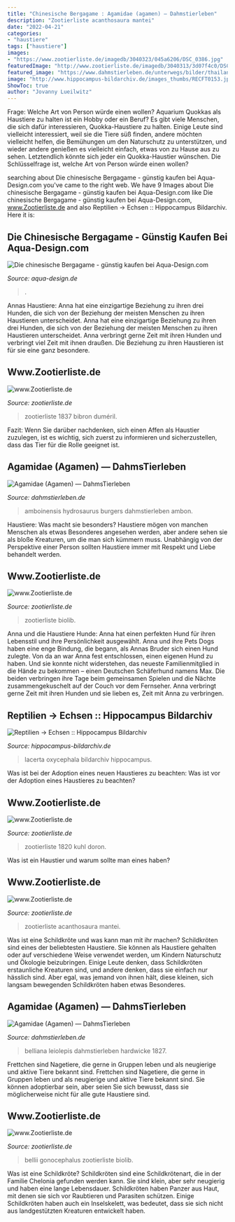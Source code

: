 ```yaml
---
title: "Chinesische Bergagame : Agamidae (agamen) — Dahmstierleben"
description: "Zootierliste acanthosaura mantei"
date: "2022-04-21"
categories:
- "haustiere"
tags: ["haustiere"]
images:
- "https://www.zootierliste.de/imagedb/3040323/045a6206/DSC_0386.jpg"
featuredImage: "http://www.zootierliste.de/imagedb/3040313/3d07f4c0/DSC_0359.JPG"
featured_image: "https://www.dahmstierleben.de/unterwegs/bilder/thailand/dusit/leiolepis-belliana-2.jpg"
image: "http://www.hippocampus-bildarchiv.de/images_thumbs/RECFT0153.jpg"
ShowToc: true
author: "Jovanny Lueilwitz"
---
```



Frage: Welche Art von Person würde einen wollen?
Aquarium Quokkas als Haustiere zu halten ist ein Hobby oder ein Beruf?
Es gibt viele Menschen, die sich dafür interessieren, Quokka-Haustiere zu halten. Einige Leute sind vielleicht interessiert, weil sie die Tiere süß finden, andere möchten vielleicht helfen, die Bemühungen um den Naturschutz zu unterstützen, und wieder andere genießen es vielleicht einfach, etwas von zu Hause aus zu sehen. Letztendlich könnte sich jeder ein Quokka-Haustier wünschen. Die Schlüsselfrage ist, welche Art von Person würde einen wollen?

	

		
searching about Die chinesische Bergagame - günstig kaufen bei Aqua-Design.com you've came to the right web. We have 9 Images about Die chinesische Bergagame - günstig kaufen bei Aqua-Design.com like Die chinesische Bergagame - günstig kaufen bei Aqua-Design.com, www.Zootierliste.de and also Reptilien -&gt; Echsen :: Hippocampus Bildarchiv. Here it is:
		
    
## Die Chinesische Bergagame - Günstig Kaufen Bei Aqua-Design.com

<img loading=lazy src="https://www.aqua-design.de/images/product_images/popup_images/die-chinesische-bergagame-1521-0.jpg" onerror="this.onerror=null;this.src='https://tse3.mm.bing.net/th?id=OIP.yykeDiLvbmX5r1g0fW1-qwD6D6&amp;pid=15.1';" alt="Die chinesische Bergagame - günstig kaufen bei Aqua-Design.com">

_Source: aqua-design.de_

>. 

	

Annas Haustiere: Anna hat eine einzigartige Beziehung zu ihren drei Hunden, die sich von der Beziehung der meisten Menschen zu ihren Haustieren unterscheidet.
Anna hat eine einzigartige Beziehung zu ihren drei Hunden, die sich von der Beziehung der meisten Menschen zu ihren Haustieren unterscheidet. Anna verbringt gerne Zeit mit ihren Hunden und verbringt viel Zeit mit ihnen draußen. Die Beziehung zu ihren Haustieren ist für sie eine ganz besondere.

    
## Www.Zootierliste.de

<img loading=lazy src="https://www.zootierliste.de/imagedb/3040323/045a6206/DSC_0386.jpg" onerror="this.onerror=null;this.src='https://tse1.mm.bing.net/th?id=OIP.FQ6Ia_RZfK6N8E_cpP9dkgAAAA&amp;pid=15.1';" alt="www.Zootierliste.de">

_Source: zootierliste.de_

>zootierliste 1837 bibron duméril. 

	

Fazit: Wenn Sie darüber nachdenken, sich einen Affen als Haustier zuzulegen, ist es wichtig, sich zuerst zu informieren und sicherzustellen, dass das Tier für die Rolle geeignet ist.

    
## Agamidae (Agamen) — DahmsTierleben

<img loading=lazy src="https://www.dahmstierleben.de/zoo/bilder/arnheim/mangrowe/hydrosaurus-amboinensis-1.jpg" onerror="this.onerror=null;this.src='https://tse4.mm.bing.net/th?id=OIP.IzjJpUQ5TjQjo3DmXHt_awHaE7&amp;pid=15.1';" alt="Agamidae (Agamen) — DahmsTierleben">

_Source: dahmstierleben.de_

>amboinensis hydrosaurus burgers dahmstierleben ambon. 

	

Haustiere: Was macht sie besonders?
Haustiere mögen von manchen Menschen als etwas Besonderes angesehen werden, aber andere sehen sie als bloße Kreaturen, um die man sich kümmern muss. Unabhängig von der Perspektive einer Person sollten Haustiere immer mit Respekt und Liebe behandelt werden.

    
## Www.Zootierliste.de

<img loading=lazy src="https://www.zootierliste.de/imagedb/3040308/czro54zb/ChinesischeBergagame.jpg" onerror="this.onerror=null;this.src='https://tse3.mm.bing.net/th?id=OIP.1qWz_8zF2stO8XWdGCPIRwAAAA&amp;pid=15.1';" alt="www.Zootierliste.de">

_Source: zootierliste.de_

>zootierliste biolib. 

	

Anna und die Haustiere Hunde: Anna hat einen perfekten Hund für ihren Lebensstil und ihre Persönlichkeit ausgewählt.
Anna und ihre Pets Dogs haben eine enge Bindung, die begann, als Annas Bruder sich einen Hund zulegte. Von da an war Anna fest entschlossen, einen eigenen Hund zu haben. Und sie konnte nicht widerstehen, das neueste Familienmitglied in die Hände zu bekommen – einen Deutschen Schäferhund namens Max. Die beiden verbringen ihre Tage beim gemeinsamen Spielen und die Nächte zusammengekuschelt auf der Couch vor dem Fernseher. Anna verbringt gerne Zeit mit ihren Hunden und sie lieben es, Zeit mit Anna zu verbringen.

    
## Reptilien -&gt; Echsen :: Hippocampus Bildarchiv

<img loading=lazy src="http://www.hippocampus-bildarchiv.de/images_thumbs/RECFT0153.jpg" onerror="this.onerror=null;this.src='https://tse4.mm.bing.net/th?id=OIP.P8NuEhLs7XDKP0JY4LvTjQAAAA&amp;pid=15.1';" alt="Reptilien -&gt; Echsen :: Hippocampus Bildarchiv">

_Source: hippocampus-bildarchiv.de_

>lacerta oxycephala bildarchiv hippocampus. 

	

Was ist bei der Adoption eines neuen Haustieres zu beachten: Was ist vor der Adoption eines Haustieres zu beachten?

    
## Www.Zootierliste.de

<img loading=lazy src="http://www.zootierliste.de/imagedb/3040306/5234ec58/02_Bronchocela cristatella Jersey 2013 IMG_8090.JPG" onerror="this.onerror=null;this.src='https://tse2.mm.bing.net/th?id=OIP.xnO7kMPa_OoIvAcb0HZJlgAAAA&amp;pid=15.1';" alt="www.Zootierliste.de">

_Source: zootierliste.de_

>zootierliste 1820 kuhl doron. 

	

Was ist ein Haustier und warum sollte man eines haben?

    
## Www.Zootierliste.de

<img loading=lazy src="http://www.zootierliste.de/imagedb/3040313/3d07f4c0/DSC_0359.JPG" onerror="this.onerror=null;this.src='https://tse2.mm.bing.net/th?id=OIP.RmK2PxbBXQqjz-Rw6V25kgAAAA&amp;pid=15.1';" alt="www.Zootierliste.de">

_Source: zootierliste.de_

>zootierliste acanthosaura mantei. 

	

Was ist eine Schildkröte und was kann man mit ihr machen?
Schildkröten sind eines der beliebtesten Haustiere. Sie können als Haustiere gehalten oder auf verschiedene Weise verwendet werden, um Kindern Naturschutz und Ökologie beizubringen. Einige Leute denken, dass Schildkröten erstaunliche Kreaturen sind, und andere denken, dass sie einfach nur hässlich sind. Aber egal, was jemand von ihnen hält, diese kleinen, sich langsam bewegenden Schildkröten haben etwas Besonderes.

    
## Agamidae (Agamen) — DahmsTierleben

<img loading=lazy src="https://www.dahmstierleben.de/unterwegs/bilder/thailand/dusit/leiolepis-belliana-2.jpg" onerror="this.onerror=null;this.src='https://tse3.mm.bing.net/th?id=OIP.jHe-u94xR1LhAr1RSOm9LQHaE7&amp;pid=15.1';" alt="Agamidae (Agamen) — DahmsTierleben">

_Source: dahmstierleben.de_

>belliana leiolepis dahmstierleben hardwicke 1827. 

	

Frettchen sind Nagetiere, die gerne in Gruppen leben und als neugierige und aktive Tiere bekannt sind.
Frettchen sind Nagetiere, die gerne in Gruppen leben und als neugierige und aktive Tiere bekannt sind. Sie können adoptierbar sein, aber seien Sie sich bewusst, dass sie möglicherweise nicht für alle gute Haustiere sind.

    
## Www.Zootierliste.de

<img loading=lazy src="https://www.zootierliste.de/imagedb/3040323/225ac40c/Gonocephalus bellii.JPG" onerror="this.onerror=null;this.src='https://tse1.mm.bing.net/th?id=OIP.MC_r7xWH8a2w8rhzMklHCwAAAA&amp;pid=15.1';" alt="www.Zootierliste.de">

_Source: zootierliste.de_

>bellii gonocephalus zootierliste biolib. 

	

Was ist eine Schildkröte?
Schildkröten sind eine Schildkrötenart, die in der Familie Chelonia gefunden werden kann. Sie sind klein, aber sehr neugierig und haben eine lange Lebensdauer. Schildkröten haben Panzer aus Haut, mit denen sie sich vor Raubtieren und Parasiten schützen. Einige Schildkröten haben auch ein Inselskelett, was bedeutet, dass sie sich nicht aus landgestützten Kreaturen entwickelt haben.

